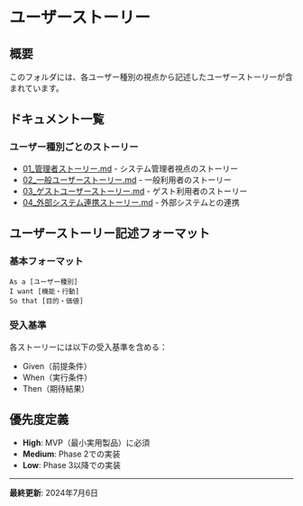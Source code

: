 # ユーザーストーリー

## 概要
このフォルダには、各ユーザー種別の視点から記述したユーザーストーリーが含まれています。

## ドキュメント一覧

### ユーザー種別ごとのストーリー
- [01_管理者ストーリー.md](./01_管理者ストーリー.md) - システム管理者視点のストーリー
- [02_一般ユーザーストーリー.md](./02_一般ユーザーストーリー.md) - 一般利用者のストーリー
- [03_ゲストユーザーストーリー.md](./03_ゲストユーザーストーリー.md) - ゲスト利用者のストーリー
- [04_外部システム連携ストーリー.md](./04_外部システム連携ストーリー.md) - 外部システムとの連携

## ユーザーストーリー記述フォーマット

### 基本フォーマット
```
As a [ユーザー種別]
I want [機能・行動]
So that [目的・価値]
```

### 受入基準
各ストーリーには以下の受入基準を含める：
- Given（前提条件）
- When（実行条件）
- Then（期待結果）

## 優先度定義
- **High**: MVP（最小実用製品）に必須
- **Medium**: Phase 2での実装
- **Low**: Phase 3以降での実装

---
**最終更新**: 2024年7月6日